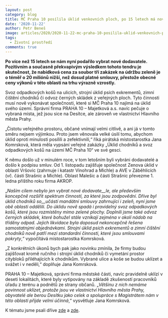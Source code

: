 ```yaml
---
layout: post
category: blog
title: MČ Praha 10 posílila úklid venkovních ploch, po 15 letech má nové dodavatele
date: '2020-11-22'
author: Petr Beneš
image: articles/2020/2020-11-22-mc-praha-10-posilila-uklid-venkovnich-ploch-po-15-letech-ma-nove-dodavatele.jpg
tags:
  - Životní prostředí
comments: true
---
```


**Po více než 15 letech se nám nyní podařilo vybrat nové dodavatele. Pozitivním a současně překvapivým výsledkem tohoto tendru je skutečnost, že nabídková cena za soubor tří zakázek na údržbu zeleně je o téměř o 20 miliónů nižší, než dosud platné smlouvy, přestože obecné ceny výkonů v této oblasti na trhu výrazně vzrostly.**

Svoz odpadkových košů na ulicích, strojní úklid psích exkrementů, zimní čištění chodníků či odvoz černých skládek z veřejných ploch. Tyto činnosti musí nově vykonávat společnosti, které si MČ Praha 10 najímá na úklid svého území. Správní firma PRAHA 10 – Majetková a.s. navíc pečuje o vybraná místa, jež jsou sice na Desítce, ale zároveň ve vlastnictví Hlavního města Prahy.

„Čistotu veřejného prostoru, občané vnímají velmi citlivě, a ani já v tomto směru nejsem výjimkou. Proto jsem věnovala velké úsilí tomu, abychom úklid oproti minulosti posílili a zefektivnili,“ říká pirátská místostarostka Jana Komrsková, která měla vypsání veřejné zakázky „Úklid chodníků a svoz odpadkových košů na území MČ Praha 10“ ve své gesci.

K němu došlo už v minulém roce, v tom letošním byli vybráni dodavatelé a došlo k podpisu smluv. Od 1. listopadu zajišťuje společnost Zenova úklid v oblasti Vršovic (zahrnuje i katastr Vinohrad a Michle) a AVE v Záběhlicích (vč. části Strašnic a Michle). Oblast Malešic a části Strašnic převezme 1. ledna příštího roku firma AKROP.

„_Naším cílem nebylo jen vybrat nové dodavate__le, ale především koncepčně rozšířit spektrum činností, za které jsou zodpovědní. Dříve byl úklid chodníků so__učástí mandátní smlouvy zahrnující i zeleň, nyní jsme obě oblasti oddělili. Do úklidu nově spadá i pravidelný svoz odpadkových košů, které jsou rozmístěny mimo zelené plochy. Doplnili jsme také odvoz černých skládek, které bohužel stále vznikají zejména v okolí nádob na tříděny odpad. Jejich likvidace byla doposud nekoncepčně řešena samostatnými objednávkami. Strojní úklid psích exkrementů a zimní čištění chodníků nově patří mezi standardní činnosti, které jsou smlouvami pokryty_,“ vypočítává místostarostka Komrsková.

„Z konkrétních úkonů bych pak jako novinku zmínila, že firmy budou zajišťovat kromě ručního i strojní úklid chodníků či vymetání prostor citybloků přiléhajících k chodníkům. Vybrané ulice a koše se budou uklízet a svážet i v neděli,“ doplňuje Jana Komrsková.

PRAHA 10 – Majetková, správní firma městské části, navíc pravidelně uklízí v deseti lokalitách, které byly vytipovány na základě zkušeností pracovníků úřadu z terénu a podnětů ze strany občanů. „_Většinu z nich nemáme povinnost uklízet, protože jsou ve vlastnictví Hlavního města Prahy, obyvatelé ale berou Desítku jako celek a spolupráce s Magistrátem nám v této oblasti přijde velmi účinná_,“ vysvětluje Jana Komrsková.

K tématu jsme psali dříve  [zde](https://pirati10.cz/udrzba-verejne-zelene-a-uklid-chodniku-v-praze-10-na-prahu-zmeny/)  a  [zde](https://pirati10.cz/praha-10-vypsala-vyznamnou-verejnou-zakazku-na-zelen/).
